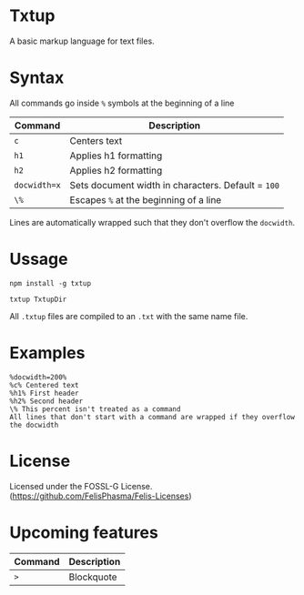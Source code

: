 # Txtup
A basic markup language for text files.

# Syntax
All commands go inside `%` symbols at the beginning of a line

Command | Description
--- | ---
`c` | Centers text
`h1` | Applies h1 formatting
`h2` | Applies h2 formatting
`docwidth=x` | Sets document width in characters. Default = `100`
`\%` | Escapes `%` at the beginning of a line

Lines are automatically wrapped such that they don't overflow the `docwidth`. 

# Ussage

```
npm install -g txtup

txtup TxtupDir
```

All `.txtup` files are compiled to an `.txt` with the same name file.

# Examples

```
%docwidth=200%
%c% Centered text
%h1% First header
%h2% Second header
\% This percent isn't treated as a command
All lines that don't start with a command are wrapped if they overflow the docwidth
```

# License

Licensed under the FOSSL-G License. (https://github.com/FelisPhasma/Felis-Licenses)

# Upcoming features 

Command | Description
--- | ---
`>` | Blockquote
